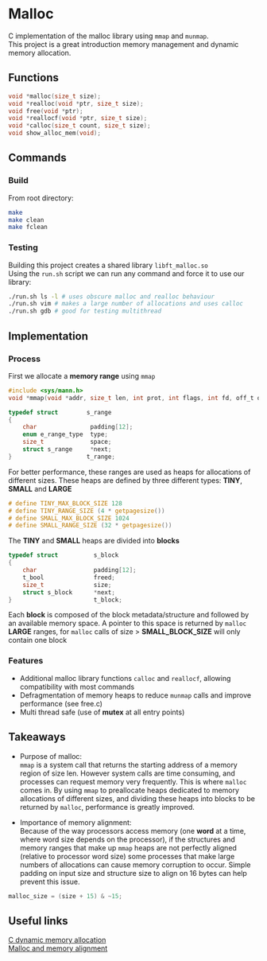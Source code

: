 # Malloc
C implementation of the malloc library using ```mmap``` and ```munmap```.  
This project is a great introduction memory management and dynamic memory allocation.

## Functions
```c
void *malloc(size_t size);
void *realloc(void *ptr, size_t size);
void free(void *ptr);
void *reallocf(void *ptr, size_t size);
void *calloc(size_t count, size_t size);
void show_alloc_mem(void);
```

## Commands
### Build
From root directory:
```bash
make
make clean
make fclean
```
### Testing
Building this project creates a shared library ```libft_malloc.so```  
Using the ```run.sh``` script we can run any command and force it to use our library:
```bash
./run.sh ls -l # uses obscure malloc and realloc behaviour
./run.sh vim # makes a large number of allocations and uses calloc
./run.sh gdb # good for testing multithread
```
## Implementation
### Process
First we allocate a **memory range** using ```mmap```
```c
#include <sys/mann.h>
void *mmap(void *addr, size_t len, int prot, int flags, int fd, off_t offset);
```
```c
typedef struct        s_range
{
	char               padding[12];
	enum e_range_type  type;
	size_t             space;
	struct s_range     *next;
}                     t_range;
```
For better performance, these ranges are used as heaps for allocations of different sizes. These heaps are defined by three different types: **TINY**, **SMALL** and **LARGE**
```c
# define TINY_MAX_BLOCK_SIZE 128
# define TINY_RANGE_SIZE (4 * getpagesize())
# define SMALL_MAX_BLOCK_SIZE 1024
# define SMALL_RANGE_SIZE (32 * getpagesize())
```
The **TINY** and **SMALL** heaps are divided into **blocks**
```c
typedef struct			s_block
{
	char				padding[12];
	t_bool				freed;
	size_t				size;
	struct s_block		*next;
}						t_block;
```
Each **block** is composed of the block metadata/structure and followed by an available memory space. A pointer to this space is returned by ```malloc```
**LARGE** ranges, for ```malloc``` calls of size > **SMALL_BLOCK_SIZE** will only contain one block

### Features
- Additional malloc library functions  ```calloc``` and ```reallocf```, allowing compatibility with most commands
- Defragmentation of memory heaps to reduce ```munmap``` calls and improve performance (see free.c)
- Multi thread safe (use of **mutex** at all entry points)

## Takeaways
- Purpose of malloc:  
```mmap``` is a system call that returns the starting address of a memory region of size len. However system calls are time consuming, and processes can request memory very frequently. This is where ```malloc``` comes in. By using ```mmap``` to preallocate heaps dedicated to memory allocations of different sizes, and dividing these heaps into blocks to be returned by ```malloc```, performance is greatly improved.

- Importance of memory alignment:  
Because of the way processors access memory (one **word** at a time, where word size depends on the processor), if the structures and memory ranges that make up ```mmap``` heaps are not perfectly aligned (relative to processor word size) some processes that make large numbers of allocations can cause memory corruption to occur.
Simple padding on input size and structure size to align on 16 bytes can help prevent this issue.
```c
malloc_size = (size + 15) & ~15;
```

## Useful links
[C dynamic memory allocation](https://en.wikipedia.org/wiki/C_dynamic_memory_allocation)  
[Malloc and memory alignment](https://stackoverflow.com/questions/8575822/which-guarantees-does-malloc-make-about-memory-alignment#8575954)
